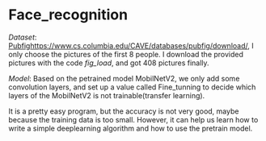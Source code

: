 # Face_recognition

*Dataset*: [Pubfig](https://www.cs.columbia.edu/CAVE/databases/pubfig/download/)https://www.cs.columbia.edu/CAVE/databases/pubfig/download/, I only choose the pictures of the first 8 people. 
I download the provided pictures with the code *fig_load*, and got 408 pictures finally.

*Model*: Based on the petrained model MobilNetV2, we only add some convolution layers, and set up a value called Fine_tunning to decide which layers of the MobilNetV2 is not trainable(transfer learning).

It is a pretty easy program, but the accuracy is not very good, maybe because the training data is too small. However, it can help us learn how to write a simple deeplearning algorithm and how to use the pretrain model. 
